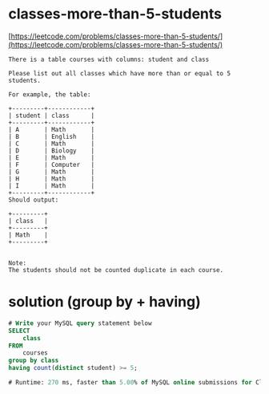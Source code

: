 # classes-more-than-5-students

[https://leetcode.com/problems/classes-more-than-5-students/](https://leetcode.com/problems/classes-more-than-5-students/)

```
There is a table courses with columns: student and class

Please list out all classes which have more than or equal to 5 students.

For example, the table:

+---------+------------+
| student | class      |
+---------+------------+
| A       | Math       |
| B       | English    |
| C       | Math       |
| D       | Biology    |
| E       | Math       |
| F       | Computer   |
| G       | Math       |
| H       | Math       |
| I       | Math       |
+---------+------------+
Should output:

+---------+
| class   |
+---------+
| Math    |
+---------+
 

Note:
The students should not be counted duplicate in each course.
```

# solution (group by + having)

```sql
# Write your MySQL query statement below
SELECT 
    class
FROM
    courses
group by class
having count(distinct student) >= 5;

# Runtime: 270 ms, faster than 5.00% of MySQL online submissions for Classes More Than 5 Students.
```